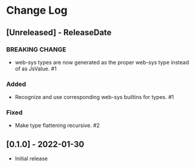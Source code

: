 # Change Log

## [Unreleased] - ReleaseDate

### BREAKING CHANGE

- web-sys types are now generated as the proper web-sys type instead of as JsValue. #1

### Added

- Recognize and use corresponding web-sys builtins for types. #1

### Fixed

- Make type flattening recursive. #2

## [0.1.0] - 2022-01-30

- Initial release
